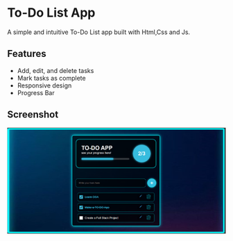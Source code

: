 # To-Do List App

A simple and intuitive To-Do List app built with Html,Css and Js.

## Features
- Add, edit, and delete tasks
- Mark tasks as complete
- Responsive design
- Progress Bar

## Screenshot

![To-Do List App Preview](./preview.png)

